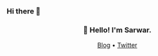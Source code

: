 ### Hi there 👋

<h3 align="center">👋 Hello! I'm Sarwar.</h3>

<p align="center">
  <a href="https://sarwar.dev">Blog</a> •
  <a href="https://twitter.com/axiom24">Twitter</a>
</p>
